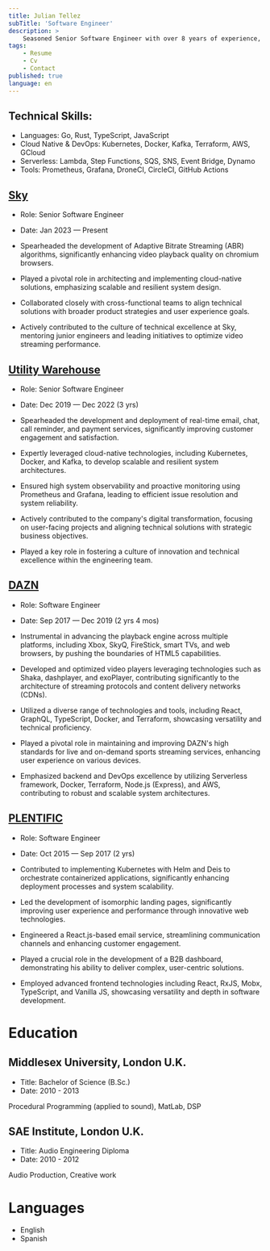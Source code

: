 ```yaml
---
title: Julian Tellez
subTitle: 'Software Engineer'
description: >
    Seasoned Senior Software Engineer with over 8 years of experience, specializing in system architecture and backend development, with deep proficiency in Go and Rust. Recognized for a product-centric approach and excellence in designing scalable, resilient cloud-native solutions. Julian's expertise in distributed systems and commitment to software engineering excellence aligns with dynamic roles in innovative tech environments. A mentor and leader, adept at guiding teams and fostering a culture of technical innovation in forward-thinking organizations.
tags:
    - Resume
    - Cv
    - Contact
published: true
language: en
---
```


## Technical Skills:

- Languages: Go, Rust, TypeScript, JavaScript
- Cloud Native & DevOps: Kubernetes, Docker, Kafka, Terraform, AWS, GCloud
- Serverless: Lambda, Step Functions, SQS, SNS, Event Bridge, Dynamo
- Tools: Prometheus, Grafana, DroneCI, CircleCI, GitHub Actions

## [Sky](https://www.sky.com/)

- Role: Senior Software Engineer
- Date: Jan 2023 — Present

- Spearheaded the development of Adaptive Bitrate Streaming (ABR) algorithms, significantly enhancing video playback quality on chromium browsers.
- Played a pivotal role in architecting and implementing cloud-native solutions, emphasizing scalable and resilient system design.
- Collaborated closely with cross-functional teams to align technical solutions with broader product strategies and user experience goals.
- Actively contributed to the culture of technical excellence at Sky, mentoring junior engineers and leading initiatives to optimize video streaming performance.

## [Utility Warehouse](https://uw.co.uk/)

- Role: Senior Software Engineer
- Date: Dec 2019 — Dec 2022 (3 yrs)

- Spearheaded the development and deployment of real-time email, chat, call reminder, and payment services, significantly improving customer engagement and satisfaction.
- Expertly leveraged cloud-native technologies, including Kubernetes, Docker, and Kafka, to develop scalable and resilient system architectures.
- Ensured high system observability and proactive monitoring using Prometheus and Grafana, leading to efficient issue resolution and system reliability.
- Actively contributed to the company's digital transformation, focusing on user-facing projects and aligning technical solutions with strategic business objectives.
- Played a key role in fostering a culture of innovation and technical excellence within the engineering team.

## [DAZN](https://www.dazn.com)

- Role: Software Engineer
- Date: Sep 2017 — Dec 2019 (2 yrs 4 mos)

- Instrumental in advancing the playback engine across multiple platforms, including Xbox, SkyQ, FireStick, smart TVs, and web browsers, by pushing the boundaries of HTML5 capabilities.

- Developed and optimized video players leveraging technologies such as Shaka, dashplayer, and exoPlayer, contributing significantly to the architecture of streaming protocols and content delivery networks (CDNs).
- Utilized a diverse range of technologies and tools, including React, GraphQL, TypeScript, Docker, and Terraform, showcasing versatility and technical proficiency.
- Played a pivotal role in maintaining and improving DAZN's high standards for live and on-demand sports streaming services, enhancing user experience on various devices.
- Emphasized backend and DevOps excellence by utilizing Serverless framework, Docker, Terraform, Node.js (Express), and AWS, contributing to robust and scalable system architectures.


## [PLENTIFIC](https://plentific.com)

- Role: Software Engineer
- Date: Oct 2015 — Sep 2017 (2 yrs)

- Contributed to implementing Kubernetes with Helm and Deis to orchestrate containerized applications, significantly enhancing deployment processes and system scalability.

- Led the development of isomorphic landing pages, significantly improving user experience and performance through innovative web technologies.
- Engineered a React.js-based email service, streamlining communication channels and enhancing customer engagement.
- Played a crucial role in the development of a B2B dashboard, demonstrating his ability to deliver complex, user-centric solutions.
- Employed advanced frontend technologies including React, RxJS, Mobx, TypeScript, and Vanilla JS, showcasing versatility and depth in software development.


# Education

## Middlesex University, London U.K.

- Title: Bachelor of Science (B.Sc.)
- Date: 2010 - 2013

Procedural Programming (applied to sound), MatLab, DSP

## SAE Institute, London U.K.

- Title: Audio Engineering Diploma
- Date: 2010 - 2012

Audio Production, Creative work

# Languages

- English
- Spanish
